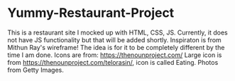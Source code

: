 # Yummy-Restaurant-Project
This is a restaurant site I mocked up with HTML, CSS, JS.
Currently, it does not have JS functionality but that will be added shortly. 
Inspiraton is from Mithun Ray's wireframe!
The idea is for it to be completely different by the time I am done.
Icons are from: https://thenounproject.com/
Large icon is from https://thenounproject.com/telorasin/, icon is called Eating.
Photos from Getty Images.
